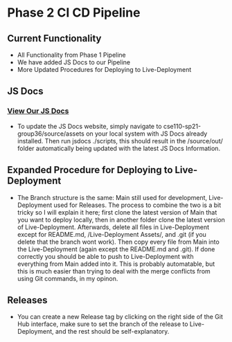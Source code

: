 # Phase 2 CI CD Pipeline

## Current Functionality
- All Functionality from Phase 1 Pipeline
- We have added JS Docs to our Pipeline
- More Updated Procedures for Deploying to Live-Deployment

## JS Docs
### [View Our JS Docs](https://cse110-sp21-group36.github.io/cse110-sp21-group36/source/out/)
- To update the JS Docs website, simply navigate to cse110-sp21-group36/source/assets on your local system with JS Docs already installed. Then run jsdocs ./scripts, this should result in the /source/out/ folder automatically being updated with the latest JS Docs Information.

## Expanded Procedure for Deploying to Live-Deployment
- The Branch structure is the same: Main still used for development, Live-Deployment used for Releases. The process to combine the two is a bit tricky so I will explain it here; first clone the latest version of Main that you want to deploy locally, then in another folder clone the latest version of Live-Deployment. Afterwards, delete all files in Live-Deployment except for README.md, /Live-Deployment Assets/, and .git (if you delete that the branch wont work). Then copy every file from Main into the Live-Deployment (again except the README.md and .git). If done correctly you should be able to push to Live-Deployment with everything from Main added into it. This is probably automatable, but this is much easier than trying to deal with the merge conflicts from using Git commands, in my opinon.

## Releases
- You can create a new Release tag by clicking on the right side of the Git Hub interface, make sure to set the branch of the release to Live-Deployment, and the rest should be self-explanatory.
